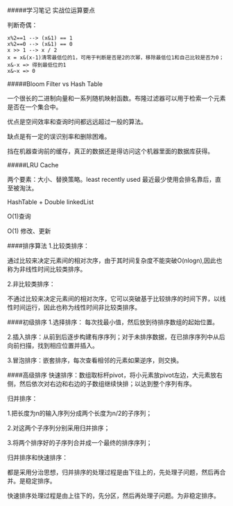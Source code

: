 #####学习笔记
实战位运算要点

判断奇偶：
    
    x%2==1 --> (x&1) == 1
    x%2==0 --> (x&1) == 0
    x >> 1 --> x / 2
    x = x&(x-1)清零最低位的1，可用于判断是否是2的次幂，移除最低位1和自己比较是否为0；
    x&-x => 得到最低位的1
    x&~x => 0
 
 
#####Bloom Filter vs Hash Table

一个很长的二进制向量和一系列随机映射函数。布隆过滤器可以用于检索一个元素是否在一个集合中。

优点是空间效率和查询时间都远远超过一般的算法。

缺点是有一定的误识别率和删除困难。

挡在机器查询前的缓存，真正的数据还是得访问这个机器里面的数据库获得。

#####LRU Cache

两个要素：大小、替换策略。least recently used 最近最少使用会排名靠后，直至被淘汰。

HashTable + Double linkedList

O(1)查询

O(1) 修改、更新

####排序算法
1.比较类排序：

通过比较来决定元素间的相对次序，由于其时间复杂度不能突破O(nlogn),因此也称为非线性时间比较类排序。

2.非比较类排序：

不通过比较来决定元素间的相对次序，它可以突破基于比较排序的时间下界，以线性时间运行，因此也称为线性时间非比较类排序。

####初级排序
1.选择排序：
  每次找最小值，然后放到待排序数组的起始位置。
  
2.插入排序：从前到后逐步构建有序序列；对于未排序数据，在已排序序列中从后向前扫描，找到相应位置并插入。

3.冒泡排序：嵌套排序，每次查看相邻的元素如果逆序，则交换。

####高级排序
快速排序：数组取标杆pivot，将小元素放pivot左边，大元素放右侧，然后依次对右边和右边的子数组继续快排；以达到整个序列有序。

归并排序：

1.把长度为n的输入序列分成两个长度为n/2的子序列；

2.对这两个子序列分别采用归并排序；

3.将两个排序好的子序列合并成一个最终的排序序列；

归并排序和快速排序：

都是采用分治思想，归并排序的处理过程是由下往上的，先处理子问题，然后再合并。是稳定排序。

快速排序处理过程是由上往下的，先分区，然后再处理子问题。为非稳定排序。